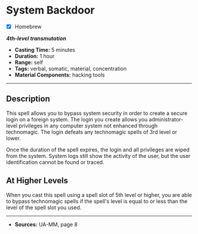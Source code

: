 # System Backdoor
- [x] Homebrew

***4th-level transmutation***
- **Casting Time:** 5 minutes
- **Duration:** 1 hour
- **Range:** self
- **Tags:** verbal, somatic, material, concentration
- **Material Components:** hacking tools

---

## Description
This spell allows you to bypass system security in order to create a secure login on a foreign system.
The login you create allows you administrator-level privileges in any computer system not enhanced through technomagic.
The login defeats any technomagic spells of 3rd level or lower.

Once the duration of the spell expires, the login and all privileges are wiped from the system.
System logs still show the activity of the user, but the user identification cannot be found or traced.

## At Higher Levels
When you cast this spell using a spell slot of 5th level or higher, you are able to bypass technomagic spells if the spell's level is equal to or less than the level of the spell slot you used.

---

- **Sources:** UA-MM, page 8
